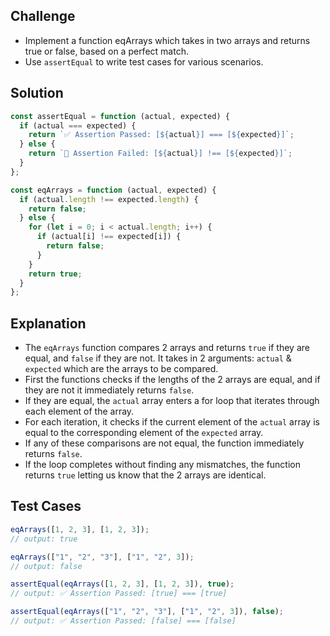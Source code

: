## Challenge

- Implement a function eqArrays which takes in two arrays and returns true or false, based on a perfect match.
- Use `assertEqual` to write test cases for various scenarios.

## Solution

```javascript
const assertEqual = function (actual, expected) {
  if (actual === expected) {
    return `✅ Assertion Passed: [${actual}] === [${expected}]`;
  } else {
    return `🛑 Assertion Failed: [${actual}] !== [${expected}]`;
  }
};

const eqArrays = function (actual, expected) {
  if (actual.length !== expected.length) {
    return false;
  } else {
    for (let i = 0; i < actual.length; i++) {
      if (actual[i] !== expected[i]) {
        return false;
      }
    }
    return true;
  }
};
```

## Explanation

- The `eqArrays` function compares 2 arrays and returns `true` if they are equal, and `false` if they are not. It takes in 2 arguments: `actual` & `expected` which are the arrays to be compared.
- First the functions checks if the lengths of the 2 arrays are equal, and if they are not it immediately returns `false`.
- If they are equal, the `actual` array enters a for loop that iterates through each element of the array.
- For each iteration, it checks if the current element of the `actual` array is equal to the corresponding element of the `expected` array.
- If any of these comparisons are not equal, the function immediately returns `false`.
- If the loop completes without finding any mismatches, the function returns `true` letting us know that the 2 arrays are identical.

## Test Cases

```javascript
eqArrays([1, 2, 3], [1, 2, 3]);
// output: true

eqArrays(["1", "2", "3"], ["1", "2", 3]);
// output: false

assertEqual(eqArrays([1, 2, 3], [1, 2, 3]), true);
// output: ✅ Assertion Passed: [true] === [true]

assertEqual(eqArrays(["1", "2", "3"], ["1", "2", 3]), false);
// output: ✅ Assertion Passed: [false] === [false]
```
